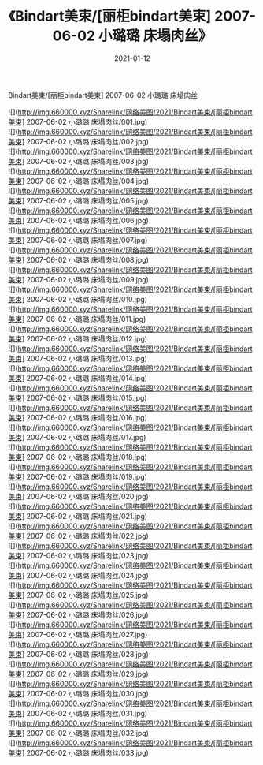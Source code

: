 ﻿---
layout: post
title:  《Bindart美束/[丽柜bindart美束] 2007-06-02 小璐璐 床塌肉丝》
date:   2021-01-12
img: http://img.660000.xyz/Sharelink/网络美图/2021/Bindart美束/[丽柜bindart美束] 2007-06-02 小璐璐 床塌肉丝/000.jpg
categories: [美女, 清纯, 唯美]
---

Bindart美束/[丽柜bindart美束] 2007-06-02 小璐璐 床塌肉丝

 ![](http://img.660000.xyz/Sharelink/网络美图/2021/Bindart美束/[丽柜bindart美束] 2007-06-02 小璐璐 床塌肉丝/001.jpg) <br>![](http://img.660000.xyz/Sharelink/网络美图/2021/Bindart美束/[丽柜bindart美束] 2007-06-02 小璐璐 床塌肉丝/002.jpg) <br>![](http://img.660000.xyz/Sharelink/网络美图/2021/Bindart美束/[丽柜bindart美束] 2007-06-02 小璐璐 床塌肉丝/003.jpg) <br>![](http://img.660000.xyz/Sharelink/网络美图/2021/Bindart美束/[丽柜bindart美束] 2007-06-02 小璐璐 床塌肉丝/004.jpg) <br>![](http://img.660000.xyz/Sharelink/网络美图/2021/Bindart美束/[丽柜bindart美束] 2007-06-02 小璐璐 床塌肉丝/005.jpg) <br>![](http://img.660000.xyz/Sharelink/网络美图/2021/Bindart美束/[丽柜bindart美束] 2007-06-02 小璐璐 床塌肉丝/006.jpg) <br>![](http://img.660000.xyz/Sharelink/网络美图/2021/Bindart美束/[丽柜bindart美束] 2007-06-02 小璐璐 床塌肉丝/007.jpg) <br>![](http://img.660000.xyz/Sharelink/网络美图/2021/Bindart美束/[丽柜bindart美束] 2007-06-02 小璐璐 床塌肉丝/008.jpg) <br>![](http://img.660000.xyz/Sharelink/网络美图/2021/Bindart美束/[丽柜bindart美束] 2007-06-02 小璐璐 床塌肉丝/009.jpg) <br>![](http://img.660000.xyz/Sharelink/网络美图/2021/Bindart美束/[丽柜bindart美束] 2007-06-02 小璐璐 床塌肉丝/010.jpg) <br>![](http://img.660000.xyz/Sharelink/网络美图/2021/Bindart美束/[丽柜bindart美束] 2007-06-02 小璐璐 床塌肉丝/011.jpg) <br>![](http://img.660000.xyz/Sharelink/网络美图/2021/Bindart美束/[丽柜bindart美束] 2007-06-02 小璐璐 床塌肉丝/012.jpg) <br>![](http://img.660000.xyz/Sharelink/网络美图/2021/Bindart美束/[丽柜bindart美束] 2007-06-02 小璐璐 床塌肉丝/013.jpg) <br>![](http://img.660000.xyz/Sharelink/网络美图/2021/Bindart美束/[丽柜bindart美束] 2007-06-02 小璐璐 床塌肉丝/014.jpg) <br>![](http://img.660000.xyz/Sharelink/网络美图/2021/Bindart美束/[丽柜bindart美束] 2007-06-02 小璐璐 床塌肉丝/015.jpg) <br>![](http://img.660000.xyz/Sharelink/网络美图/2021/Bindart美束/[丽柜bindart美束] 2007-06-02 小璐璐 床塌肉丝/016.jpg) <br>![](http://img.660000.xyz/Sharelink/网络美图/2021/Bindart美束/[丽柜bindart美束] 2007-06-02 小璐璐 床塌肉丝/017.jpg) <br>![](http://img.660000.xyz/Sharelink/网络美图/2021/Bindart美束/[丽柜bindart美束] 2007-06-02 小璐璐 床塌肉丝/018.jpg) <br>![](http://img.660000.xyz/Sharelink/网络美图/2021/Bindart美束/[丽柜bindart美束] 2007-06-02 小璐璐 床塌肉丝/019.jpg) <br>![](http://img.660000.xyz/Sharelink/网络美图/2021/Bindart美束/[丽柜bindart美束] 2007-06-02 小璐璐 床塌肉丝/020.jpg) <br>![](http://img.660000.xyz/Sharelink/网络美图/2021/Bindart美束/[丽柜bindart美束] 2007-06-02 小璐璐 床塌肉丝/021.jpg) <br>![](http://img.660000.xyz/Sharelink/网络美图/2021/Bindart美束/[丽柜bindart美束] 2007-06-02 小璐璐 床塌肉丝/022.jpg) <br>![](http://img.660000.xyz/Sharelink/网络美图/2021/Bindart美束/[丽柜bindart美束] 2007-06-02 小璐璐 床塌肉丝/023.jpg) <br>![](http://img.660000.xyz/Sharelink/网络美图/2021/Bindart美束/[丽柜bindart美束] 2007-06-02 小璐璐 床塌肉丝/024.jpg) <br>![](http://img.660000.xyz/Sharelink/网络美图/2021/Bindart美束/[丽柜bindart美束] 2007-06-02 小璐璐 床塌肉丝/025.jpg) <br>![](http://img.660000.xyz/Sharelink/网络美图/2021/Bindart美束/[丽柜bindart美束] 2007-06-02 小璐璐 床塌肉丝/026.jpg) <br>![](http://img.660000.xyz/Sharelink/网络美图/2021/Bindart美束/[丽柜bindart美束] 2007-06-02 小璐璐 床塌肉丝/027.jpg) <br>![](http://img.660000.xyz/Sharelink/网络美图/2021/Bindart美束/[丽柜bindart美束] 2007-06-02 小璐璐 床塌肉丝/028.jpg) <br>![](http://img.660000.xyz/Sharelink/网络美图/2021/Bindart美束/[丽柜bindart美束] 2007-06-02 小璐璐 床塌肉丝/029.jpg) <br>![](http://img.660000.xyz/Sharelink/网络美图/2021/Bindart美束/[丽柜bindart美束] 2007-06-02 小璐璐 床塌肉丝/030.jpg) <br>![](http://img.660000.xyz/Sharelink/网络美图/2021/Bindart美束/[丽柜bindart美束] 2007-06-02 小璐璐 床塌肉丝/031.jpg) <br>![](http://img.660000.xyz/Sharelink/网络美图/2021/Bindart美束/[丽柜bindart美束] 2007-06-02 小璐璐 床塌肉丝/032.jpg) <br>![](http://img.660000.xyz/Sharelink/网络美图/2021/Bindart美束/[丽柜bindart美束] 2007-06-02 小璐璐 床塌肉丝/033.jpg) <br>